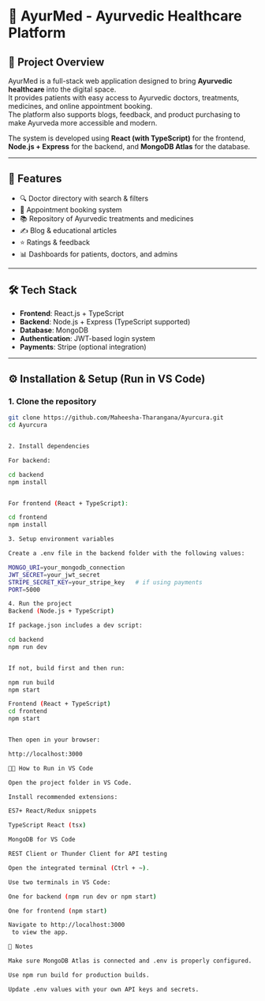 # 🌿 AyurMed - Ayurvedic Healthcare Platform

## 📖 Project Overview
AyurMed is a full-stack web application designed to bring **Ayurvedic healthcare** into the digital space.  
It provides patients with easy access to Ayurvedic doctors, treatments, medicines, and online appointment booking.  
The platform also supports blogs, feedback, and product purchasing to make Ayurveda more accessible and modern.

The system is developed using **React (with TypeScript)** for the frontend, **Node.js + Express** for the backend, and **MongoDB Atlas** for the database.

---

## 🚀 Features
- 🔍 Doctor directory with search & filters  
- 📅 Appointment booking system  
- 📚 Repository of Ayurvedic treatments and medicines    
- ✍️ Blog & educational articles  
- ⭐ Ratings & feedback  
- 📊 Dashboards for patients, doctors, and admins  

---

## 🛠️ Tech Stack
- **Frontend**: React.js + TypeScript  
- **Backend**: Node.js + Express (TypeScript supported)  
- **Database**: MongoDB  
- **Authentication**: JWT-based login system  
- **Payments**: Stripe (optional integration)  

---

## ⚙️ Installation & Setup (Run in VS Code)

### 1. Clone the repository
```bash
git clone https://github.com/Maheesha-Tharangana/Ayurcura.git
cd Ayurcura


2. Install dependencies

For backend:

cd backend
npm install


For frontend (React + TypeScript):

cd frontend
npm install

3. Setup environment variables

Create a .env file in the backend folder with the following values:

MONGO_URI=your_mongodb_connection
JWT_SECRET=your_jwt_secret
STRIPE_SECRET_KEY=your_stripe_key   # if using payments
PORT=5000

4. Run the project
Backend (Node.js + TypeScript)

If package.json includes a dev script:

cd backend
npm run dev


If not, build first and then run:

npm run build
npm start

Frontend (React + TypeScript)
cd frontend
npm start


Then open in your browser:

http://localhost:3000

👨‍💻 How to Run in VS Code

Open the project folder in VS Code.

Install recommended extensions:

ES7+ React/Redux snippets

TypeScript React (tsx)

MongoDB for VS Code

REST Client or Thunder Client for API testing

Open the integrated terminal (Ctrl + ~).

Use two terminals in VS Code:

One for backend (npm run dev or npm start)

One for frontend (npm start)

Navigate to http://localhost:3000
 to view the app.

📌 Notes

Make sure MongoDB Atlas is connected and .env is properly configured.

Use npm run build for production builds.

Update .env values with your own API keys and secrets.
